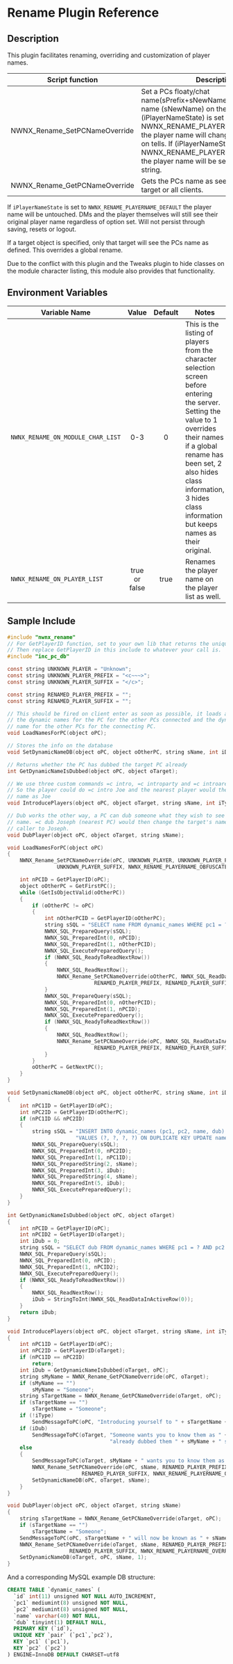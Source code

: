 # Rename Plugin Reference

## Description


This plugin facilitates renaming, overriding and customization of player names.

Script function | Description  
----------------|-------------
NWNX_Rename_SetPCNameOverride | Set a PCs floaty/chat name(sPrefix+sNewName+sSuffix) and name (sNewName) on the player list. If (iPlayerNameState) is set to NWNX_RENAME_PLAYERNAME_OVERRIDE the player name will change to (sNewName) on tells. If (iPlayerNameState) is set to NWNX_RENAME_PLAYERNAME_OBFUSCATE the player name will be set to a random string.
NWNX_Rename_GetPCNameOverride | Gets the PCs name as seen by a specified target or all clients.
If `iPlayerNameState` is set to `NWNX_RENAME_PLAYERNAME_DEFAULT` the player name will be untouched. DMs and the player themselves will still see their original player name regardless of option set. Will not persist through saving, resets or logout.

If a target object is specified, only that target will see the PCs name as defined. This overrides a global rename.

Due to the conflict with this plugin and the Tweaks plugin to hide classes on the module character listing, this module also provides that functionality.

## Environment Variables

| Variable Name | Value | Default | Notes |
| -------------   | :----: | :----: |----------------------------- |
| `NWNX_RENAME_ON_MODULE_CHAR_LIST` | 0-3 | 0 | This is the listing of players from the character selection screen before entering the server. Setting the value to 1 overrides their names if a global rename has been set, 2 also hides class information, 3 hides class information but keeps names as their original.
| `NWNX_RENAME_ON_PLAYER_LIST` | true or false | true | Renames the player name on the player list as well.

## Sample Include

```c
#include "nwnx_rename"
// For GetPlayerID function, set to your own lib that returns the unique player ID for your PW
// Then replace GetPlayerID in this include to whatever your call is.
#include "inc_pc_db"

const string UNKNOWN_PLAYER = "Unknown";
const string UNKNOWN_PLAYER_PREFIX = "<c~~~>";
const string UNKNOWN_PLAYER_SUFFIX = "</c>";

const string RENAMED_PLAYER_PREFIX = "";
const string RENAMED_PLAYER_SUFFIX = "";

// This should be fired on client enter as soon as possible, it loads all
// the dynamic names for the PC for the other PCs connected and the dynamic
// name for the other PCs for the connecting PC.
void LoadNamesForPC(object oPC);

// Stores the info on the database
void SetDynamicNameDB(object oPC, object oOtherPC, string sName, int iDub = 0);

// Returns whether the PC has dubbed the target PC already
int GetDynamicNameIsDubbed(object oPC, object oTarget);

// We use three custom commands =c intro, =c introparty and =c introarea (20m radius)
// So the player could do =c intro Joe and the nearest player would then see the PCs
// name as Joe
void IntroducePlayers(object oPC, object oTarget, string sName, int iType = 0);

// Dub works the other way, a PC can dub someone what they wish to see as their
// name. =c dub Joseph (nearest PC) would then change the target's name for the
// caller to Joseph.
void DubPlayer(object oPC, object oTarget, string sName);

void LoadNamesForPC(object oPC)
{
    NWNX_Rename_SetPCNameOverride(oPC, UNKNOWN_PLAYER, UNKNOWN_PLAYER_PREFIX,
                UNKNOWN_PLAYER_SUFFIX, NWNX_RENAME_PLAYERNAME_OBFUSCATE);

    int nPCID = GetPlayerID(oPC);
    object oOtherPC = GetFirstPC();
    while (GetIsObjectValid(oOtherPC))
    {
        if (oOtherPC != oPC)
        {
            int nOtherPCID = GetPlayerID(oOtherPC);
            string sSQL = "SELECT name FROM dynamic_names WHERE pc1 = ? AND pc2 = ?";
            NWNX_SQL_PrepareQuery(sSQL);
            NWNX_SQL_PreparedInt(0, nPCID);
            NWNX_SQL_PreparedInt(1, nOtherPCID);
            NWNX_SQL_ExecutePreparedQuery();
            if (NWNX_SQL_ReadyToReadNextRow())
            {
                NWNX_SQL_ReadNextRow();
                NWNX_Rename_SetPCNameOverride(oOtherPC, NWNX_SQL_ReadDataInActiveRow(0),
                            RENAMED_PLAYER_PREFIX, RENAMED_PLAYER_SUFFIX, NWNX_RENAME_PLAYERNAME_OVERRIDE, oPC);
            }
            NWNX_SQL_PrepareQuery(sSQL);
            NWNX_SQL_PreparedInt(0, nOtherPCID);
            NWNX_SQL_PreparedInt(1, nPCID);
            NWNX_SQL_ExecutePreparedQuery();
            if (NWNX_SQL_ReadyToReadNextRow())
            {
                NWNX_SQL_ReadNextRow();
                NWNX_Rename_SetPCNameOverride(oPC, NWNX_SQL_ReadDataInActiveRow(0),
                            RENAMED_PLAYER_PREFIX, RENAMED_PLAYER_SUFFIX, NWNX_RENAME_PLAYERNAME_OVERRIDE, oOtherPC);
            }
        }
        oOtherPC = GetNextPC();
    }
}

void SetDynamicNameDB(object oPC, object oOtherPC, string sName, int iDub = 0)
{
    int nPC1ID = GetPlayerID(oPC);
    int nPC2ID = GetPlayerID(oOtherPC);
    if (nPC1ID && nPC2ID)
    {
        string sSQL = "INSERT INTO dynamic_names (pc1, pc2, name, dub) "+
                      "VALUES (?, ?, ?, ?) ON DUPLICATE KEY UPDATE name = ?, dub = ?";
        NWNX_SQL_PrepareQuery(sSQL);
        NWNX_SQL_PreparedInt(0, nPC2ID);
        NWNX_SQL_PreparedInt(1, nPC1ID);
        NWNX_SQL_PreparedString(2, sName);
        NWNX_SQL_PreparedInt(3, iDub);
        NWNX_SQL_PreparedString(4, sName);
        NWNX_SQL_PreparedInt(5, iDub);
        NWNX_SQL_ExecutePreparedQuery();
    }
}

int GetDynamicNameIsDubbed(object oPC, object oTarget)
{
    int nPCID = GetPlayerID(oPC);
    int nPCID2 = GetPlayerID(oTarget);
    int iDub = 0;
    string sSQL = "SELECT dub FROM dynamic_names WHERE pc1 = ? AND pc2 = ?";
    NWNX_SQL_PrepareQuery(sSQL);
    NWNX_SQL_PreparedInt(0, nPCID);
    NWNX_SQL_PreparedInt(1, nPCID2);
    NWNX_SQL_ExecutePreparedQuery();
    if (NWNX_SQL_ReadyToReadNextRow())
    {
        NWNX_SQL_ReadNextRow();
        iDub = StringToInt(NWNX_SQL_ReadDataInActiveRow(0));
    }
    return iDub;
}

void IntroducePlayers(object oPC, object oTarget, string sName, int iType = 0)
{
    int nPC1ID = GetPlayerID(oPC);
    int nPC2ID = GetPlayerID(oTarget);
    if (nPC1ID == nPC2ID)
        return;
    int iDub = GetDynamicNameIsDubbed(oTarget, oPC);
    string sMyName = NWNX_Rename_GetPCNameOverride(oPC, oTarget);
    if (sMyName == "")
        sMyName = "Someone";
    string sTargetName = NWNX_Rename_GetPCNameOverride(oTarget, oPC);
    if (sTargetName == "")
        sTargetName = "Someone";
    if (!iType)
        SendMessageToPC(oPC, "Introducing yourself to " + sTargetName + " as " + sName + ".");
    if (iDub)
        SendMessageToPC(oTarget, "Someone wants you to know them as " + sName + " but you've "+
                                 "already dubbed them " + sMyName + " so it's ignored.");
    else
    {
        SendMessageToPC(oTarget, sMyName + " wants you to know them as " + sName + ".");
        NWNX_Rename_SetPCNameOverride(oPC, sName, RENAMED_PLAYER_PREFIX,
                        RENAMED_PLAYER_SUFFIX, NWNX_RENAME_PLAYERNAME_OVERRIDE, oOtherPC);
        SetDynamicNameDB(oPC, oTarget, sName);
    }
}

void DubPlayer(object oPC, object oTarget, string sName)
{
    string sTargetName = NWNX_Rename_GetPCNameOverride(oTarget, oPC);
    if (sTargetName == "")
        sTargetName = "Someone";
    SendMessageToPC(oPC, sTargetName + " will now be known as " + sName + " to you.");
    NWNX_Rename_SetPCNameOverride(oTarget, sName, RENAMED_PLAYER_PREFIX,
                    RENAMED_PLAYER_SUFFIX, NWNX_RENAME_PLAYERNAME_OVERRIDE, oPC);
    SetDynamicNameDB(oTarget, oPC, sName, 1);
}

```

And a corresponding MySQL example DB structure:

```sql
CREATE TABLE `dynamic_names` (
  `id` int(11) unsigned NOT NULL AUTO_INCREMENT,
  `pc1` mediumint(8) unsigned NOT NULL,
  `pc2` mediumint(8) unsigned NOT NULL,
  `name` varchar(40) NOT NULL,
  `dub` tinyint(1) DEFAULT NULL,
  PRIMARY KEY (`id`),
  UNIQUE KEY `pair` (`pc1`,`pc2`),
  KEY `pc1` (`pc1`),
  KEY `pc2` (`pc2`)
) ENGINE=InnoDB DEFAULT CHARSET=utf8

```